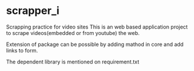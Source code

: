 # scrapper_i
Scrapping practice for video sites
This is an web based application project to scrape videos(embedded or from youtube) the web. <br />

Extension of package can be possible by adding mathod in core and add links to form.<br/>

The dependent library is mentioned on requirement.txt

